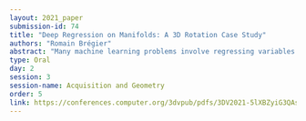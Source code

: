 ```yaml
---
layout: 2021_paper
submission-id: 74
title: "Deep Regression on Manifolds: A 3D Rotation Case Study"
authors: "Romain Brégier"
abstract: "Many machine learning problems involve regressing variables on a non-Euclidean manifold -- e.g. a discrete probability distribution, or the 6D pose of an object. An approach to tackle these problems through gradient-based learning consists in using a differentiable function mapping arbitrary inputs of a Euclidean space onto the manifold. In this work, we establish a set of desirable properties for such mapping, and in particular exhibit the importance of pre-images connectivity/convexity. We illustrate it with a case study regarding 3D rotations. Through theoretical considerations and methodological experiments on a variety of tasks, we review various differentiable mappings on the 3D rotation space, and conjecture about the importance of their local linearity. We show that a mapping based on Procrustes orthonormalization generally performs best among the ones considered, but that a rotation vector representation might also be suitable when restricted to small angles."
type: Oral
day: 2
session: 3
session-name: Acquisition and Geometry
order: 5
link: https://conferences.computer.org/3dvpub/pdfs/3DV2021-5lXBZyiG3QAsRBKXHIjqU8/268800a166/268800a166.pdf
---
```

